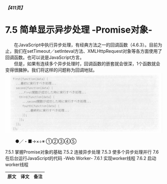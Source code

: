 ##### 【411页】
# 7.5 简单显示异步处理 -Promise对象-
&emsp;&emsp;在JavaScript中执行异步处理，有经典方法之一的回调函数（4.6.3）。目前为止，我们在setTimeout／setInteval方法、XMLHttpRequest对象等各方面使用了回调函数。也可以说是JavaScript方言。<br>
&emsp;&emsp;但是，如果有连续多个异步处理时，回调函数的嵌套就会很深，1个函数就会变得很臃肿。我们将这样的问题称为回调地狱。
![image](../../images/c7/スクリーンショット&#32;2019-04-17&#32;午後9.39.37.png)

&emsp;&emsp;
●／・■→×÷※
①②③④⑤

7.5.1 掌握Promise对象的基础
7.5.2 连接异步处理
7.5.3 使多个异步处理并行
7.6 在后台运行JavaScript的代码 -Web Worker-
7.6.1 实现worker线程
7.6.2 启动worker线程

原文|译文|备注
:--|:--|:--